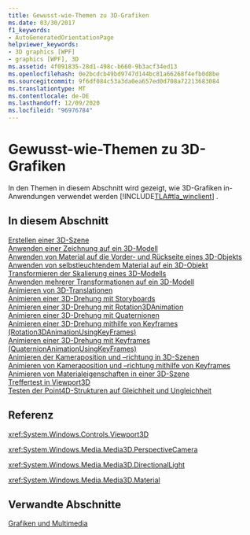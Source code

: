 ```yaml
---
title: Gewusst-wie-Themen zu 3D-Grafiken
ms.date: 03/30/2017
f1_keywords:
- AutoGeneratedOrientationPage
helpviewer_keywords:
- 3D graphics [WPF]
- graphics [WPF], 3D
ms.assetid: 4f091835-28d1-498c-b660-9b3acf34ed13
ms.openlocfilehash: 0e2bcdcb49bd9747d144bc81a66268f4efb0d8be
ms.sourcegitcommit: 9f6df084c53a3da0ea657ed0d708a72213683084
ms.translationtype: MT
ms.contentlocale: de-DE
ms.lasthandoff: 12/09/2020
ms.locfileid: "96976784"
---
```

# <a name="3d-graphics-how-to-topics"></a>Gewusst-wie-Themen zu 3D-Grafiken
In den Themen in diesem Abschnitt wird gezeigt, wie 3D-Grafiken in-Anwendungen verwendet werden [!INCLUDE[TLA#tla_winclient](../../../includes/tlasharptla-winclient-md.md)] .  
  
## <a name="in-this-section"></a>In diesem Abschnitt  
 [Erstellen einer 3D-Szene](how-to-create-a-3-d-scene.md)  
 [Anwenden einer Zeichnung auf ein 3D-Modell](how-to-apply-a-drawing-to-a-3-d-model.md)  
 [Anwenden von Material auf die Vorder- und Rückseite eines 3D-Objekts](how-to-apply-material-to-the-front-and-back-of-a-3-d-object.md)  
 [Anwenden von selbstleuchtendem Material auf ein 3D-Objekt](how-to-apply-emissive-material-to-a-3-d-object.md)  
 [Transformieren der Skalierung eines 3D-Modells](how-to-transform-the-scale-of-a-3-d-model.md)  
 [Anwenden mehrerer Transformationen auf ein 3D-Modell](how-to-apply-multiple-transformations-to-a-3-d-model.md)  
 [Animieren von 3D-Translationen](how-to-animate-3-d-translations.md)  
 [Animieren einer 3D-Drehung mit Storyboards](how-to-animate-a-3-d-rotation-using-storyboards.md)  
 [Animieren einer 3D-Drehung mit Rotation3DAnimation](how-to-animate-a-3-d-rotation-using-rotation3danimation.md)  
 [Animieren einer 3D-Drehung mit Quaternionen](how-to-animate-a-3-d-rotation-using-quaternions.md)  
 [Animieren einer 3D-Drehung mithilfe von Keyframes (Rotation3DAnimationUsingKeyFrames)](how-to-animate-a-3-d-rotation-using-key-frames.md)  
 [Animieren einer 3D-Drehung mit Keyframes (QuaternionAnimationUsingKeyFrames)](animate-a-3-d-rotation-quaternionanimationusingkeyframes.md)  
 [Animieren der Kameraposition und –richtung in 3D-Szenen](how-to-animate-camera-position-and-direction-in-a-3d-scene.md)  
 [Animieren von Kameraposition und –richtung mithilfe von Keyframes](how-to-animate-camera-position-and-direction-using-key-frames.md)  
 [Animieren von Materialeigenschaften in einer 3D-Szene](how-to-animate-material-properties-in-a-3-d-scene.md)  
 [Treffertest in Viewport3D](how-to-hit-test-in-a-viewport3d.md)  
 [Testen der Point4D-Strukturen auf Gleichheit und Ungleichheit](how-to-test-point4d-structures-for-equality-and-inequality.md)  
  
## <a name="reference"></a>Referenz  
 <xref:System.Windows.Controls.Viewport3D>  
  
 <xref:System.Windows.Media.Media3D.PerspectiveCamera>  
  
 <xref:System.Windows.Media.Media3D.DirectionalLight>  
  
 <xref:System.Windows.Media.Media3D.Material>  
  
## <a name="related-sections"></a>Verwandte Abschnitte  
 [Grafiken und Multimedia](index.md)

